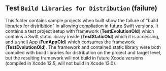 ## Test `Build Libraries for Distribution` (failure)

This folder contains sample projects when built show the failure of "build libraries for distribition" in allowing compliation in future Swift versions. It contains a test project setup with framework (**TestEvolutionOld**) which contains a Swift static library inside (**TestStaticOld**) which it is accessing, and a shell App (**FunAppOld**) which consumes the framework (**TestEvolutionOld**). The framework and contained static library were both compiled with build libraries for distribution on the project and target level, but the resulting framework will not build in future Xcode versions (compiled in Xcode 12.5, will not build in Xcode 13.0).
